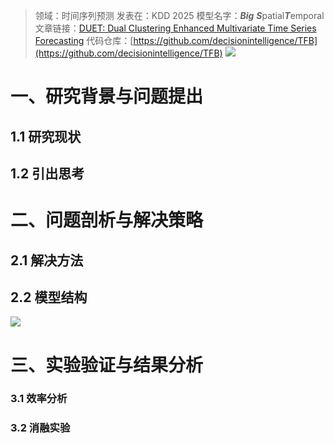 >领域：时间序列预测
>发表在：KDD 2025
>模型名字：***Big*** ***S***patial***T***emporal
>文章链接：[DUET: Dual Clustering Enhanced Multivariate Time Series Forecasting](https://arxiv.org/abs/2412.10859)
>代码仓库：[https://github.com/decisionintelligence/TFB](https://github.com/decisionintelligence/TFB)
![](https://picgo-for-paper-reading.oss-cn-beijing.aliyuncs.com/img/20250308232104.png)
# 一、研究背景与问题提出
## 1.1 研究现状

## 1.2 引出思考

# 二、问题剖析与解决策略
## 2.1 解决方法

## 2.2 模型结构
![](https://picgo-for-paper-reading.oss-cn-beijing.aliyuncs.com/img/20250308232104.png)
# 三、实验验证与结果分析 
### 3.1 效率分析

### 3.2 消融实验